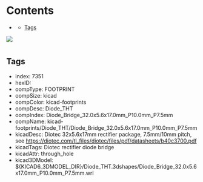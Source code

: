 



Contents
========

* [](#)
	* [Tags](#tags)
  
![][im]
# 

## Tags

- index: 7351
- hexID: 
- oompType: FOOTPRINT
- oompSize: kicad
- oompColor: kicad-footprints
- oompDesc: Diode_THT
- oompIndex: Diode_Bridge_32.0x5.6x17.0mm_P10.0mm_P7.5mm
- oompName: kicad-footprints/Diode_THT/Diode_Bridge_32.0x5.6x17.0mm_P10.0mm_P7.5mm
- kicadDesc: Diotec 32x5.6x17mm rectifier package, 7.5mm/10mm pitch, see https://diotec.com/tl_files/diotec/files/pdf/datasheets/b40c3700.pdf
- kicadTags: Diotec rectifier diode bridge
- kicadAttr: through_hole
- kicad3DModel: ${KICAD6_3DMODEL_DIR}/Diode_THT.3dshapes/Diode_Bridge_32.0x5.6x17.0mm_P10.0mm_P7.5mm.wrl



[im]: image.png

